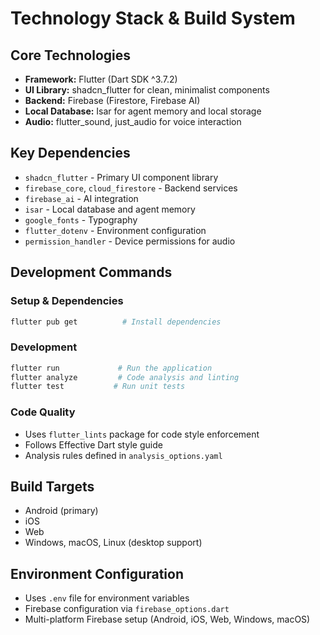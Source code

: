 # Technology Stack & Build System

## Core Technologies

- **Framework:** Flutter (Dart SDK ^3.7.2)
- **UI Library:** shadcn_flutter for clean, minimalist components
- **Backend:** Firebase (Firestore, Firebase AI)
- **Local Database:** Isar for agent memory and local storage
- **Audio:** flutter_sound, just_audio for voice interaction

## Key Dependencies

- `shadcn_flutter` - Primary UI component library
- `firebase_core`, `cloud_firestore` - Backend services
- `firebase_ai` - AI integration
- `isar` - Local database and agent memory
- `google_fonts` - Typography
- `flutter_dotenv` - Environment configuration
- `permission_handler` - Device permissions for audio

## Development Commands

### Setup & Dependencies

```bash
flutter pub get          # Install dependencies
```

### Development

```bash
flutter run             # Run the application
flutter analyze         # Code analysis and linting
flutter test           # Run unit tests
```

### Code Quality

- Uses `flutter_lints` package for code style enforcement
- Follows Effective Dart style guide
- Analysis rules defined in `analysis_options.yaml`

## Build Targets

- Android (primary)
- iOS
- Web
- Windows, macOS, Linux (desktop support)

## Environment Configuration

- Uses `.env` file for environment variables
- Firebase configuration via `firebase_options.dart`
- Multi-platform Firebase setup (Android, iOS, Web, Windows, macOS)
